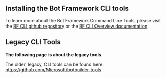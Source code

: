 
## Installing the Bot Framework CLI  tools

To learn more about the Bot Framework Command Line Tools, please visit the [BF CLI github repository](https://aka.ms/bfcli) or the [BF CLI Overview documentation](https://docs.microsoft.com/en-us/azure/bot-service/bf-cli-overview). 


## Legacy CLI Tools

__The following page is about the legacy tools.__

The older, legacy, CLI tools can be found here:
https://github.com/Microsoft/botbuilder-tools
